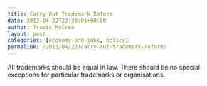 ```yaml
---
title: Carry Out Trademark Reform
date: 2013-04-22T22:38:01+00:00
author: Travis McCrea
layout: post
categories: [economy-and-jobs, policy]
permalink: /2013/04/22/carry-out-trademark-reform/
---
```

All trademarks should be equal in law. There should be no special exceptions for particular trademarks or organisations.